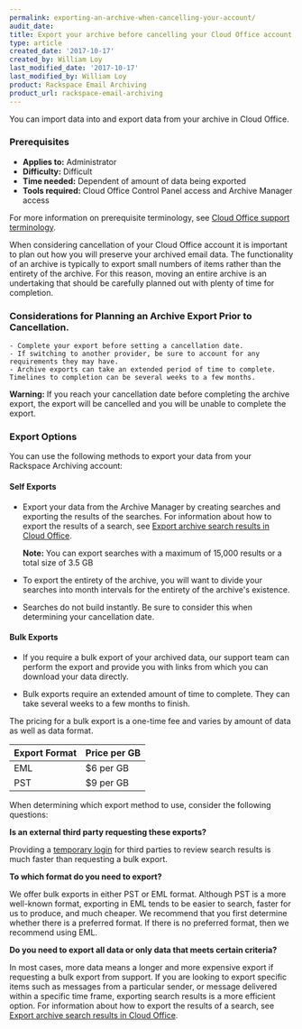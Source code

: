 ```yaml
---
permalink: exporting-an-archive-when-cancelling-your-account/
audit_date:
title: Export your archive before cancelling your Cloud Office account
type: article
created_date: '2017-10-17'
created_by: William Loy
last_modified_date: '2017-10-17'
last_modified_by: William Loy
product: Rackspace Email Archiving
product_url: rackspace-email-archiving
---
```


You can import data into and export data from your archive in Cloud
Office.

### Prerequisites

- **Applies to:** Administrator
- **Difficulty:** Difficult
- **Time needed:** Dependent of amount of data being exported
- **Tools required:**  Cloud Office Control Panel access and Archive Manager access

For more information on prerequisite terminology, see [Cloud Office support terminology](/how-to/cloud-office-support-terminology).

When considering cancellation of your Cloud Office account it is important to plan out how you will preserve your archived email data. The functionality of an archive is typically to export small numbers of items rather than the entirety of the archive. For this reason, moving an entire archive is an undertaking that should be carefully planned out with plenty of time for completion.

### Considerations for Planning an Archive Export Prior to Cancellation.

    - Complete your export before setting a cancellation date.
    - If switching to another provider, be sure to account for any requirements they may have.
    - Archive exports can take an extended period of time to complete. Timelines to completion can be several weeks to a few months.

  **Warning:** If you reach your cancellation date before completing the archive export, the export will be cancelled and you will be unable to complete the export.

### Export Options

You can use the following methods to export your data from your
Rackspace Archiving account:

#### Self Exports

-   Export your data from the Archive Manager by creating searches and
    exporting the results of the searches. For information about how to
    export the results of a search, see [Export archive search results
    in Cloud Office](/how-to/export-archive-search-results-in-cloud-office).

    **Note:** You can export searches with a maximum of 15,000 results or a total size of 3.5 GB

- To export the entirety of the archive, you will want to divide your searches into month intervals for the entirety of the archive's existence.

- Searches do not build instantly. Be sure to consider this when determining your cancellation date.

#### Bulk Exports
-   If you require a bulk export of your archived data, our support team can
    perform the export and provide you with links from which you can
    download your data directly.

- Bulk exports require an extended amount of time to complete. They can take several weeks to a few months to finish.

The pricing for a bulk export is a one-time fee and varies by amount of data as well as data format.

|Export Format| Price per GB|
|---|---|
|EML| $6 per GB|
|PST| $9 per GB|


When determining which export method to use, consider the following
questions:

**Is an external third party requesting these exports?**

Providing a [temporary login](/how-to/add-and-edit-archive-users-in-cloud-office/) for third parties to review search results
is much faster than requesting a bulk export.

**To which format do you need to export?**

We offer bulk exports in either PST or EML format. Although PST is a
more well-known format, exporting in EML tends to be easier to search,
faster for us to produce, and much cheaper. We recommend that you first
determine whether there is a preferred format. If there is no preferred
format, then we recommend using EML.

**Do you need to export all data or only data that meets certain criteria?**

In most cases, more data means a longer and more expensive export if requesting a bulk export from support. If you are looking to export specific items such as messages from a particular sender, or message delivered within a specific time frame, exporting search results is a more efficient option. For information about how to export the results of a search, see [Export archive search results in Cloud
Office](/how-to/export-archive-search-results-in-cloud-office).
